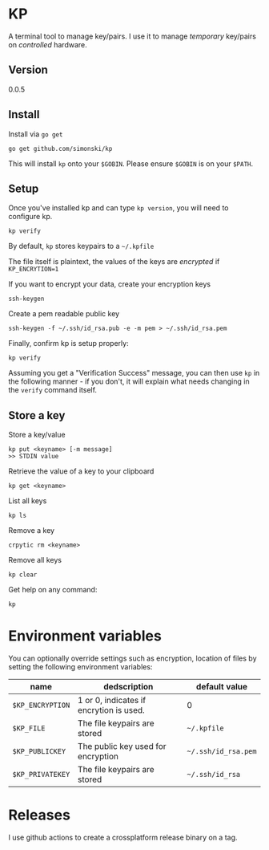 # KP

A terminal tool to manage key/pairs. I use it to manage *temporary* key/pairs on *controlled* hardware.

## Version

0.0.5

## Install

Install via `go get`

	go get github.com/simonski/kp

This will install `kp` onto your `$GOBIN`. Please ensure `$GOBIN` is on your `$PATH`.

## Setup

Once you've installed kp and can type `kp version`, you will need to configure kp.

	kp verify

By default, `kp` stores keypairs to a `~/.kpfile`

The file itself is plaintext, the values of the keys are *encrypted* if `KP_ENCRYTION=1`

If you want to encrypt your data, create your encryption keys

	ssh-keygen

Create a pem readable public key

	ssh-keygen -f ~/.ssh/id_rsa.pub -e -m pem > ~/.ssh/id_rsa.pem

Finally, confirm kp is setup properly:

	kp verify

Assuming you get a "Verification Success" message, you can then use `kp` in the following manner - if you don't, it will explain what needs changing in the `verify` command itself.

## Store a key

Store a key/value

	kp put <keyname> [-m message]
	>> STDIN value

Retrieve the value of a key to your clipboard

	kp get <keyname>

List all keys

	kp ls

Remove a key

	crpytic rm <keyname>

Remove all keys

	kp clear

Get help on any command:

	kp

# Environment variables

You can optionally override settings such as encryption, location of files by setting the following environment variables:

|name|dedscription|default value|
-----|------------|-------------|
`$KP_ENCRYPTION`|1 or 0, indicates if encrytion is used.|0
`$KP_FILE`|The file keypairs are stored|`~/.kpfile`
`$KP_PUBLICKEY`|The public key used for encryption|`~/.ssh/id_rsa.pem`
`$KP_PRIVATEKEY`|The file keypairs are stored|`~/.ssh/id_rsa`

# Releases

I use github actions to create a crossplatform release binary on a tag.

